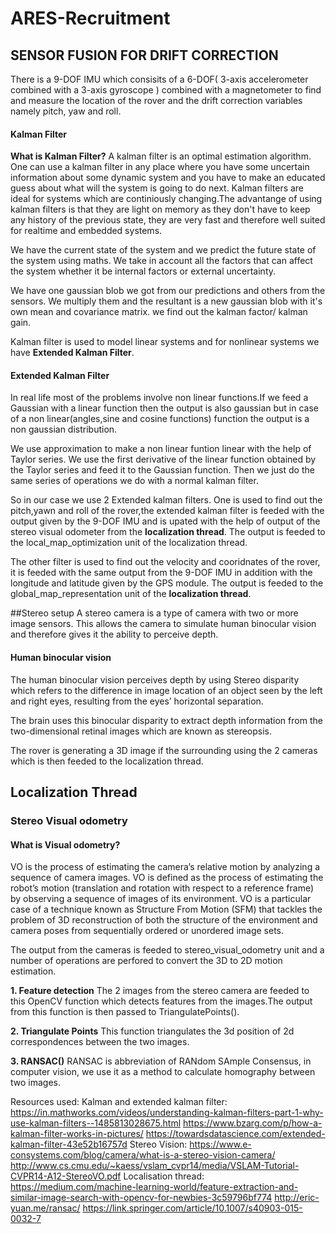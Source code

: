 # ARES-Recruitment

## SENSOR FUSION FOR DRIFT CORRECTION
There is a 9-DOF IMU which consisits of a 6-DOF( 3-axis accelerometer combined with a 3-axis gyroscope ) combined with a magnetometer to find and measure the location of the rover and the drift correction variables namely pitch, yaw and roll.

#### Kalman Filter
**What is Kalman Filter?**
A kalman filter is an optimal estimation algorithm. One can use a kalman filter in any place where you have some uncertain information about some dynamic system and you have to make an educated guess about what will the system is going to do next.
Kalman filters are ideal for systems which are continiously changing.The advantange of using kalman filters is that they are light on memory as they don't have to keep any history of the previous state, they are very fast and therefore well suited for realtime and embedded systems.

We have the current state of the system and we predict the future state of the system using maths. We take in account all the factors that can affect the system whether it be internal factors or external uncertainty.

We have one gaussian blob we got from our predictions and others from the sensors. We multiply them and the resultant is a new gaussian blob with it's own mean and covariance matrix. we find out the kalman factor/ kalman gain.

Kalman filter is used to model linear systems and for nonlinear systems we have **Extended Kalman Filter**.

#### Extended Kalman Filter
In real life most of the problems involve non linear functions.If we feed a Gaussian with a linear function then the output is also gaussian but in case of a non linear(angles,sine and cosine functions) function the output is a non gaussian distribution.

We use approximation to make a non linear funtion linear with the help of Taylor series. We use the first derivative of the linear function obtained by the Taylor series and feed it to the Gaussian function. Then we just do the same series of operations we do with a normal kalman filter.

So in our case we use 2 Extended kalman filters. One is used to find out the pitch,yawn and roll of the rover,the extended kalman filter is feeded with the output given by the 9-DOF IMU and is upated with the help of output of the stereo visual odometer from the **localization thread**. The output is feeded to the local_map_optimization unit of the localization thread.

The other filter is used to find out the velocity and cooridnates of the rover, it is feeded with the same output from the 9-DOF IMU in addition with the longitude and latitude given by the GPS module. The output is feeded to the global_map_representation unit of the **localization thread**.

##Stereo setup
A stereo camera is a type of camera with two or more image sensors. This allows the camera to simulate human binocular vision and therefore gives it the ability to perceive depth.

#### Human binocular vision
The human binocular vision perceives depth by using Stereo disparity which refers to the difference in image location of an object seen by the left and right eyes, resulting from the eyes’ horizontal separation.

The brain uses this binocular disparity to extract depth information from the two-dimensional retinal images which are known as stereopsis.

The rover is generating a 3D image if the surrounding using the 2 cameras which is then feeded to the localization thread.

## Localization Thread

### Stereo Visual odometry

#### What is Visual odometry?
VO is the process of estimating the camera’s relative motion
by analyzing a sequence of camera images. VO is defined as the process of estimating the robot’s motion
(translation and rotation with respect to a reference frame)
by observing a sequence of images of its environment. VO
is a particular case of a technique known as Structure From
Motion (SFM) that tackles the problem of 3D reconstruction
of both the structure of the environment and camera poses
from sequentially ordered or unordered image sets.

The output from the cameras is feeded to stereo_visual_odometry unit and a number of operations are perfored to convert the 3D to 2D motion estimation.

**1. Feature detection**
The 2 images from the stereo camera are feeded to this OpenCV function which detects features from the images.The output from this function is then passed to TriangulatePoints().

**2. Triangulate Points**
This function triangulates the 3d position of 2d correspondences between the two images.

**3. RANSAC()**
RANSAC is abbreviation of RANdom SAmple Consensus, in computer vision, we use it as a method to calculate homography between two images.



Resources used:
Kalman and extended kalman filter:
https://in.mathworks.com/videos/understanding-kalman-filters-part-1-why-use-kalman-filters--1485813028675.html
https://www.bzarg.com/p/how-a-kalman-filter-works-in-pictures/
https://towardsdatascience.com/extended-kalman-filter-43e52b16757d
Stereo Vision:
https://www.e-consystems.com/blog/camera/what-is-a-stereo-vision-camera/
http://www.cs.cmu.edu/~kaess/vslam_cvpr14/media/VSLAM-Tutorial-CVPR14-A12-StereoVO.pdf
Localisation thread:
https://medium.com/machine-learning-world/feature-extraction-and-similar-image-search-with-opencv-for-newbies-3c59796bf774
http://eric-yuan.me/ransac/
https://link.springer.com/article/10.1007/s40903-015-0032-7
